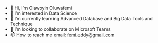 - 👋 Hi, I’m Olawoyin Oluwafemi
- 👀 I’m interested in Data Science
- 🌱 I’m currently learning Advanced Database and Big Data Tools and Technique
- 💞️ I’m looking to collaborate on Microsoft Teams
- 📫 How to reach me email: femi.eddy@gmail.com

<!---
Olawoyin007/Olawoyin007 is a ✨ special ✨ repository because its `README.md` (this file) appears on your GitHub profile.
You can click the Preview link to take a look at your changes.
--->
